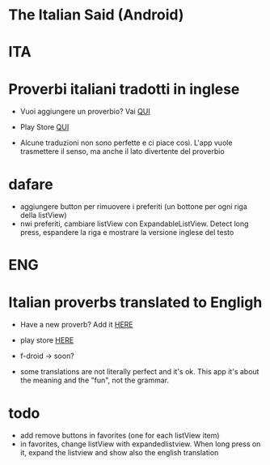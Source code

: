 # The Italian Said (Android)

# ITA

# Proverbi italiani tradotti in inglese

- Vuoi aggiungere un proverbio? Vai [QUI](https://docs.google.com/forms/d/e/1FAIpQLSe55nlSkoVMpx2d0KNisd2PEDkICRegIxJ3TOz-gwMffOv_Zg/viewform) 

- Play Store [QUI](https://play.google.com/store/apps/details?id=italian.said.fran.theitaliansaid)

- Alcune traduzioni non sono perfette e ci piace così. L'app vuole trasmettere il senso, ma anche il lato divertente del proverbio

# dafare

- aggiungere button per rimuovere i preferiti (un bottone per ogni riga della listView)
- nwi preferiti, cambiare listView con ExpandableListView. Detect long press, espandere la riga e mostrare la versione inglese del testo

# #################################

# ENG

# Italian proverbs translated to Engligh

- Have a new proverb? Add it [HERE](https://docs.google.com/forms/d/e/1FAIpQLSe55nlSkoVMpx2d0KNisd2PEDkICRegIxJ3TOz-gwMffOv_Zg/viewform) 

- play store [HERE](https://play.google.com/store/apps/details?id=italian.said.fran.theitaliansaid)

- f-droid -> soon?

- some translations are not literally perfect and it's ok. This app it's about the meaning and the "fun", not the grammar.

# todo

- add remove buttons in favorites (one for each listView item)
- in favorites, change listView with expandedlistview. When long press on it, expand the listview and show also the english translation
